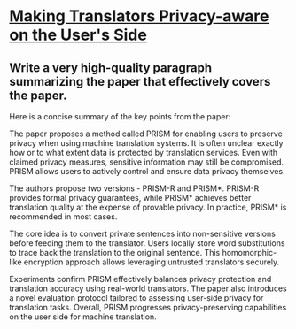 # [Making Translators Privacy-aware on the User's Side](https://arxiv.org/abs/2312.04068)

## Write a very high-quality paragraph summarizing the paper that effectively covers the paper.

 Here is a concise summary of the key points from the paper:

The paper proposes a method called PRISM for enabling users to preserve privacy when using machine translation systems. It is often unclear exactly how or to what extent data is protected by translation services. Even with claimed privacy measures, sensitive information may still be compromised. PRISM allows users to actively control and ensure data privacy themselves. 

The authors propose two versions - PRISM-R and PRISM*. PRISM-R provides formal privacy guarantees, while PRISM* achieves better translation quality at the expense of provable privacy. In practice, PRISM* is recommended in most cases. 

The core idea is to convert private sentences into non-sensitive versions before feeding them to the translator. Users locally store word substitutions to trace back the translation to the original sentence. This homomorphic-like encryption approach allows leveraging untrusted translators securely.

Experiments confirm PRISM effectively balances privacy protection and translation accuracy using real-world translators. The paper also introduces a novel evaluation protocol tailored to assessing user-side privacy for translation tasks. Overall, PRISM progresses privacy-preserving capabilities on the user side for machine translation.
